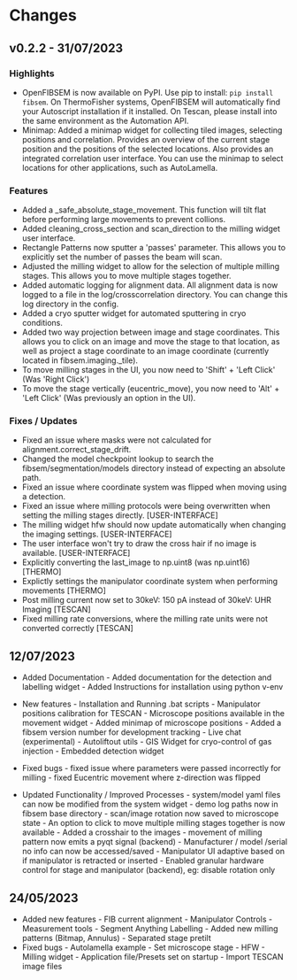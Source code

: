 # Changes

## v0.2.2 - 31/07/2023

### Highlights

- OpenFIBSEM is now available on PyPI. Use pip to install: `pip install fibsem`. On ThermoFisher systems, OpenFIBSEM will automatically find your Autoscript installation if it installed. On Tescan, please install into the same environment as the Automation API.
- Minimap: Added a minimap widget for collecting tiled images, selecting positions and correlation. Provides an overview of the current stage position and the positions of the selected locations. Also provides an integrated correlation user interface. You can use the minimap to select locations for other applications, such as AutoLamella.  

### Features

- Added a _safe_absolute_stage_movement. This function will tilt flat before performing large movements to prevent collions.
- Added cleaning_cross_section and scan_direction to the milling widget user interface.
- Rectangle Patterns now sputter a 'passes' parameter. This allows you to explicitly set the number of passes the beam will scan.
- Adjusted the milling widget to allow for the selection of multiple milling stages. This allows you to move multiple stages together.
- Added automatic logging for alignment data. All alignment data is now logged to a file in the log/crosscorrelation directory. You can change this log directory in the config.
- Added a cryo sputter widget for automated sputtering in cryo conditions.
- Added two way projection between image and stage coordinates. This allows you to click on an image and move the stage to that location, as well as project a stage coordinate to an image coordinate (currently located in fibsem.imaging._tile).
- To move milling stages in the UI, you now need to 'Shift' + 'Left Click' (Was 'Right Click')
- To move the stage vertically (eucentric_move), you now need to 'Alt' + 'Left Click' (Was previously an option in the UI).

### Fixes / Updates

- Fixed an issue where masks were not calculated for alignment.correct_stage_drift.
- Changed the model checkpoint lookup to search the fibsem/segmentation/models directory instead of expecting an absolute path.
- Fixed an issue where coordinate system was flipped when moving using a detection.
- Fixed an issue where milling protocols were being overwritten when setting the milling stages directly. [USER-INTERFACE]
- The milling widget hfw should now update automatically when changing the imaging settings. [USER-INTERFACE]
- The user interface won't try to draw the cross hair if no image is available. [USER-INTERFACE]
- Explicitly converting the last_image to np.uint8 (was np.uint16) [THERMO]
- Explictly settings the manipulator coordinate system when performing movements [THERMO]
- Post milling current now set to 30keV: 150 pA instead of 30keV: UHR Imaging [TESCAN]
- Fixed milling rate conversions, where the milling rate units were not converted correctly [TESCAN]

## 12/07/2023

- Added Documentation
      - Added documentation for the detection and labelling widget
      - Added Instructions for installation using python v-env

- New features
      - Installation and Running .bat scripts
      - Manipulator positions calibration for TESCAN
      - Microscope positions available in the movement widget
      - Added minimap of microscope positions
      - Added a fibsem version number for development tracking
      - Live chat (experimental)
      - Autoliftout utils
      - GIS Widget for cryo-control of gas injection
      - Embedded detection widget

- Fixed bugs
      - fixed issue where parameters were passed incorrectly for milling
      - fixed Eucentric movement where z-direction was flipped

- Updated Functionality / Improved Processes
      - system/model yaml files can now be modified from the system widget
      - demo log paths now in fibsem base directory
      - scan/image rotation now saved to microscope state
      - An option to click to move multiple milling stages together is now available
      - Added a crosshair to the images
      - movement of milling pattern now emits a pyqt signal (backend)
      - Manufacturer / model /serial no info can now be accessed/saved
      - Manipulator UI adaptive based on if manipulator is retracted or inserted
      - Enabled granular hardware control for stage and manipulator (backend), eg: disable rotation only

## 24/05/2023

- Added new features
      - FIB current alignment
      - Manipulator Controls
      - Measurement tools
      - Segment Anything Labelling
      - Added new milling patterns (Bitmap, Annulus)
      - Separated stage pretilt
- Fixed bugs
      - Autolamella example
      - Set microscope stage
      - HFW
      - Milling widget
      - Application file/Presets set on startup
      - Import TESCAN image files
